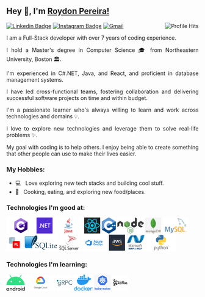 ## Hey 👋, I'm [Roydon Pereira!](https://github.com/roydon-p/)

[![Linkedin Badge](https://img.shields.io/badge/-LinkedIn-0e76a8?style=flat-square&logo=Linkedin&logoColor=white)](https://linkedin.com/in/roydon-pereira)
[![Instagram Badge](https://img.shields.io/badge/-Instagram-e4405f?style=flat-square&logo=Instagram&logoColor=white)](https://instagram.com/r0yd0n/) <img align="right" alt="Profile Hits" src="https://komarev.com/ghpvc/?username=roydon-p&style=flat-square">
<a href="mailto:roydon12494@gmail.com"><img alt="Gmail" src="https://img.shields.io/badge/Gmail-D14836?style=flat&logo=gmail&logoColor=white" /></a> &nbsp;

<p align="justify">I am a Full-Stack developer with over 7 years of coding experience.</p>
<p align="justify">I hold a Master's degree in Computer Science 🎓 from Northeastern University, Boston 🏛. </p>
<p align="justify">I'm experienced in C#.NET, Java, and React, and proficient in database management systems. </p>
<p align="justify">I have led cross-functional teams, fostering collaboration and delivering successful software projects on time and within budget.</p>
<p align="justify">I'm a passionate learner who's always willing to learn and work across technologies and domains 💡. </p>
<p align="justify"> I love to explore new technologies and leverage them to solve real-life problems ✨.</p>
<p align="justify">My goal with coding is to help others. I enjoy being able to create something that other people can use to make their lives easier.</p>

### My Hobbies:
- 💻 &nbsp; Love exploring new tech stacks and building cool stuff.
- 🍕 &nbsp; Cooking, eating, and exploring new food/places.


### Technologies I'm good at:
<a href=""><img alt="CSS 3" title="CSS 3" src="images/csharp.png" height="42"></a>
<a href=""><img alt="CSS 3" title="CSS 3" src="images/dotnet.png" height="42"></a>
<a href=""><img alt="CSS 3" title="CSS 3" src="images/java.png" height="42"></a>
<a href=""><img alt="CSS 3" title="CSS 3" src="images/react.png" height="42"></a>
<a href=""><img alt="CSS 3" title="CSS 3" src="images/cpp.png" height="42"></a>
<a href=""><img alt="CSS 3" title="CSS 3" src="images/node.png" height="42"></a>
<a href=""><img alt="CSS 3" title="CSS 3" src="images/mongo.jpeg" height="42"></a>
<a href=""><img alt="CSS 3" title="CSS 3" src="images/mysql.png" height="42"></a>
<a href=""><img alt="CSS 3" title="CSS 3" src="images/plsql.png" height="42"></a>
<a href=""><img alt="CSS 3" title="CSS 3" src="images/sqlite.jpeg" height="42"></a>
<a href=""><img alt="CSS 3" title="CSS 3" src="images/sqlserver.png" height="42"></a>
<a href=""><img alt="CSS 3" title="CSS 3" src="images/azure.png" height="42"></a>
<a href=""><img alt="CSS 3" title="CSS 3" src="images/aws.png" height="42"></a>
<a href=""><img alt="CSS 3" title="CSS 3" src="images/wpf.jpeg" height="42"></a>
<a href=""><img alt="CSS 3" title="CSS 3" src="images/python.png" height="42"></a>

### Technologies I'm learning:
<a href=""><img alt="CSS 3" title="CSS 3" src="images/android.png" height="42"></a>
<a href=""><img alt="CSS 3" title="CSS 3" src="images/gcp.png" height="42"></a>
<a href=""><img alt="CSS 3" title="CSS 3" src="images/grpc.png" height="42"></a>
<a href=""><img alt="CSS 3" title="CSS 3" src="images/docker.png" height="42"></a>
<a href=""><img alt="CSS 3" title="CSS 3" src="images/kuber.png" height="42"></a>
<a href=""><img alt="CSS 3" title="CSS 3" src="images/kafka.png" height="42"></a>
<!--
**roydon-p/roydon-p** is a ✨ _special_ ✨ repository because its `README.md` (this file) appears on your GitHub profile.

Here are some ideas to get you started:

- 🔭 I’m currently working on ...
- 🌱 I’m currently learning ...https://raw.githubusercontent.com/github/explore/80688e429a7d4ef2fca1e82350fe8e3517d3494d/topics/
- 👯 I’m looking to collaborate on ...
- 🤔 I’m looking for help with ...
- 💬 Ask me about ...
- 📫 How to reach me: ...
- 😄 Pronouns: ...
- ⚡ Fun fact: ...
-->
